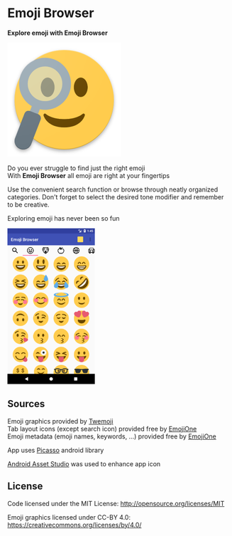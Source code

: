 # Emoji Browser

**Explore emoji with Emoji Browser**

<img src="https://raw.githubusercontent.com/ZedTheLed/Emoji_Browser/master/Art/logo.png" width="256px"/>

Do you ever struggle to find just the right emoji  
With **Emoji Browser** all emoji are right at your fingertips  

Use the convenient search function or browse through neatly organized categories.
Don't forget to select the desired tone modifier and remember to be creative.

Exploring emoji has never been so fun  

<img src="https://raw.githubusercontent.com/ZedTheLed/Emoji_Browser/master/Art/screenshot/screenshot_1.png" height="350px"/>

## Sources

Emoji graphics provided by [Twemoji](https://github.com/twitter/twemoji)  
Tab layout icons (except search icon) provided free by [EmojiOne](https://github.com/Ranks/emojione)  
Emoji metadata (emoji names, keywords, ...) provided free by [EmojiOne](https://github.com/Ranks/emojione)

App uses [Picasso](http://square.github.io/picasso/) android library

[Android Asset Studio](https://romannurik.github.io/AndroidAssetStudio/) was used to enhance app icon

## License

Code licensed under the MIT License: http://opensource.org/licenses/MIT

Emoji graphics licensed under CC-BY 4.0: https://creativecommons.org/licenses/by/4.0/
